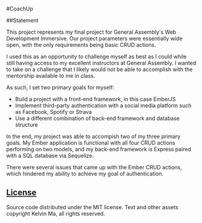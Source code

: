#CoachUp

##Statement

This project represents my final project for General Assembly's Web Development Immersive. Our project parameters were essentially wide open, with the only requirements being basic CRUD actions.

I used this as an opportunity to challenge myself as best as I could while still having access to my excellent instructors at General Assembly. I wanted to take on a challenge that I likely would not be able to accomplish with the mentorship available to me in class.

As such, I set two primary goals for myself:

* Build a project with a front-end framework, in this case EmberJS
* Implement third-party authentication with a social media platform such as Facebook, Spotify or Strava
* Use a different combination of back-end framework and database structure

In the end, my project was able to accompish two of my three primary goals. My Ember application is functional with all four CRUD actions performing on two models, and my back-end framework is Express paired with a SQL database via Sequelize.

There were several issues that came up with the Ember CRUD actions, which hindered my ability to achieve my goal of authentication.



[License](LICENSE)
------------------

Source code distributed under the MIT license. Text and other assets copyright
Kelvin Ma, all rights reserved.

